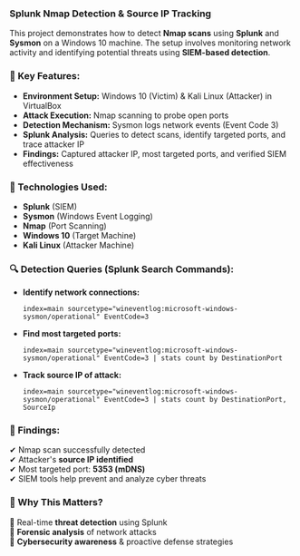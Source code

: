 ### **Splunk Nmap Detection & Source IP Tracking**  

This project demonstrates how to detect **Nmap scans** using **Splunk** and **Sysmon** on a Windows 10 machine. The setup involves monitoring network activity and identifying potential threats using **SIEM-based detection**.  

### **📌 Key Features:**  
- **Environment Setup:** Windows 10 (Victim) & Kali Linux (Attacker) in VirtualBox  
- **Attack Execution:** Nmap scanning to probe open ports  
- **Detection Mechanism:** Sysmon logs network events (Event Code 3)  
- **Splunk Analysis:** Queries to detect scans, identify targeted ports, and trace attacker IP  
- **Findings:** Captured attacker IP, most targeted ports, and verified SIEM effectiveness  

### **🚀 Technologies Used:**  
- **Splunk** (SIEM)  
- **Sysmon** (Windows Event Logging)  
- **Nmap** (Port Scanning)  
- **Windows 10** (Target Machine)  
- **Kali Linux** (Attacker Machine)  

### **🔍 Detection Queries (Splunk Search Commands):**  
- **Identify network connections:**  
  ```splunk
  index=main sourcetype="wineventlog:microsoft-windows-sysmon/operational" EventCode=3
  ```
- **Find most targeted ports:**  
  ```splunk
  index=main sourcetype="wineventlog:microsoft-windows-sysmon/operational" EventCode=3 | stats count by DestinationPort
  ```
- **Track source IP of attack:**  
  ```splunk
  index=main sourcetype="wineventlog:microsoft-windows-sysmon/operational" EventCode=3 | stats count by DestinationPort, SourceIp
  ```

### **📖 Findings:**  
✔ Nmap scan successfully detected  
✔ Attacker's **source IP identified**  
✔ Most targeted port: **5353 (mDNS)**  
✔ SIEM tools help prevent and analyze cyber threats  

### **📢 Why This Matters?**  
🔹 Real-time **threat detection** using Splunk  
🔹 **Forensic analysis** of network attacks  
🔹 **Cybersecurity awareness** & proactive defense strategies  

